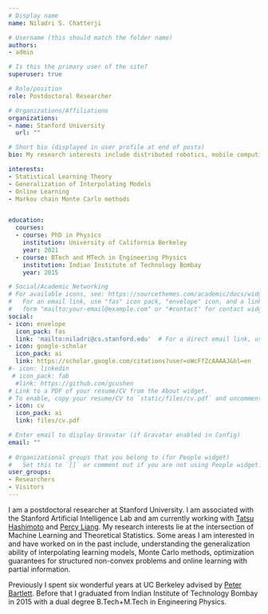 ```yaml
---
# Display name
name: Niladri S. Chatterji

# Username (this should match the folder name)
authors:
- admin

# Is this the primary user of the site?
superuser: true

# Role/position
role: Postdoctoral Researcher

# Organizations/Affiliations
organizations:
- name: Stanford University
  url: ""

# Short bio (displayed in user profile at end of posts)
bio: My research interests include distributed robotics, mobile computing and programmable matter.

interests:
- Statistical Learning Theory
- Generalization of Interpolating Models
- Online Learning
- Markov chain Monte Carlo methods


education:
  courses:
  - course: PhD in Physics
    institution: University of California Berkeley
    year: 2021
  - course: BTech and MTech in Engineering Physics
    institution: Indian Institute of Technology Bombay
    year: 2015

# Social/Academic Networking
# For available icons, see: https://sourcethemes.com/academic/docs/widgets/#icons
#   For an email link, use "fas" icon pack, "envelope" icon, and a link in the
#   form "mailto:your-email@example.com" or "#contact" for contact widget.
social:
- icon: envelope
  icon_pack: fas
  link: 'mailto:niladri@cs.stanford.edu'  # For a direct email link, use "mailto:test@example.org".
- icon: google-scholar
  icon_pack: ai
  link: https://scholar.google.com/citations?user=oWcFfZcAAAAJ&hl=en
#- icon: linkedin
 # icon_pack: fab
  #link: https://github.com/gcushen
# Link to a PDF of your resume/CV from the About widget.
# To enable, copy your resume/CV to `static/files/cv.pdf` and uncomment the lines below.  
- icon: cv
  icon_pack: ai
  link: files/cv.pdf

# Enter email to display Gravatar (if Gravatar enabled in Config)
email: ""
  
# Organizational groups that you belong to (for People widget)
#   Set this to `[]` or comment out if you are not using People widget.  
user_groups:
- Researchers
- Visitors
---
```


I am a postdoctoral researcher at Stanford University. I am associated with the Stanford Artificial Intelligence Lab and am currently working with <a href="https://thashim.github.io/" target="_blank">Tatsu Hashimoto</a> and <a href="https://cs.stanford.edu/~pliang/" target="_blank">Percy Liang</a>. My research interests lie at the intersection of Machine Learning and Theoretical Statistics. Some areas I am interested in and have worked on in the past include, understanding the generalization ability of interpolating learning models, Monte Carlo methods, optimization guarantees for structured non-convex problems and online learning with partial information.

Previously I spent six wonderful years at UC Berkeley advised by <a href="https://www.stat.berkeley.edu/~bartlett/" target="_blank">Peter Bartlett</a>. Before that I graduated from Indian Institute of Technology Bombay in 2015 with a dual degree B.Tech+M.Tech in Engineering Physics.
